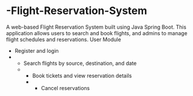 # -Flight-Reservation-System
A web-based Flight Reservation System built using Java Spring Boot. This application allows users to search and book flights, and admins to manage flight schedules and reservations.
 User Module
 - Register and login
 - - Search flights by source, destination, and date
   - - Book tickets and view reservation details
     - - Cancel reservations
